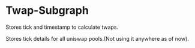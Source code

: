 # Twap-Subgraph
Stores tick and timestamp to calculate twaps.

Stores tick details for all uniswap pools.(Not using it anywhere as of now). 
